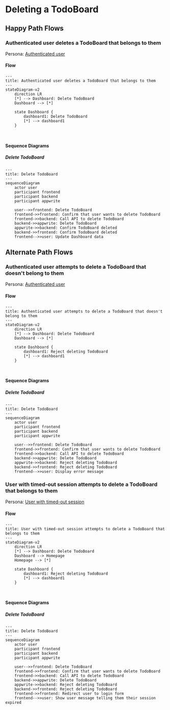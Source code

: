 # Deleting a TodoBoard

## Happy Path Flows

### Authenticated user deletes a TodoBoard that belongs to them
Persona: [Authenticated user](../personas/authenticated-user.md)

#### Flow
```mermaid
---
title: Authenticated user deletes a TodoBoard that belongs to them
---
stateDiagram-v2
    direction LR
    [*] --> Dashboard: Delete TodoBoard
    Dashboard --> [*]

    state Dashboard {
        dashboard1: Delete TodoBoard
        [*] --> dashboard1
    }

 
```

#### Sequence Diagrams
##### Delete TodoBoard
```mermaid
---
title: Delete TodoBoard
---
sequenceDiagram
    actor user
    participant frontend
    participant backend
    participant appwrite

    user-->>frontend: Delete TodoBoard
    frontend->>frontend: Confirm that user wants to delete TodoBoard
    frontend->>backend: Call API to delete TodoBoard
    backend->>appwrite: Delete TodoBoard
    appwrite->>backend: Confirm TodoBoard deleted
    backend->>frontend: Confirm TodoBoard deleted
    frontend-->>user: Update Dashboard data
```
## Alternate Path Flows
### Authenticated user attempts to delete a TodoBoard that doesn't belong to them
Persona: [Authenticated user](../personas/authenticated-user.md)

#### Flow
```mermaid
---
title: Authenticated user attempts to delete a TodoBoard that doesn't belong to them
---
stateDiagram-v2
    direction LR
    [*] --> Dashboard: Delete TodoBoard
    Dashboard --> [*]

    state Dashboard {
        dashboard1: Reject deleting TodoBoard
        [*] --> dashboard1
    }

 
```

#### Sequence Diagrams
##### Delete TodoBoard
```mermaid
---
title: Delete TodoBoard
---
sequenceDiagram
    actor user
    participant frontend
    participant backend
    participant appwrite

    user-->>frontend: Delete TodoBoard
    frontend->>frontend: Confirm that user wants to delete TodoBoard
    frontend->>backend: Call API to delete TodoBoard
    backend->>appwrite: Delete TodoBoard
    appwrite->>backend: Reject deleting TodoBoard
    backend->>frontend: Reject deleting TodoBoard
    frontend-->>user: Display error message
```

### User with timed-out session attempts to delete a TodoBoard that belongs to them
Persona: [User with timed-out session](../personas/user-with-timed-out-session.md)

#### Flow
```mermaid
---
title: User with timed-out session attempts to delete a TodoBoard that belongs to them
---
stateDiagram-v2
    direction LR
    [*] --> Dashboard: Delete TodoBoard
    Dashboard --> Homepage
    Homepage --> [*]

    state Dashboard {
        dashboard1: Reject deleting TodoBoard
        [*] --> dashboard1
    }

 
```

#### Sequence Diagrams
##### Delete TodoBoard
```mermaid
---
title: Delete TodoBoard
---
sequenceDiagram
    actor user
    participant frontend
    participant backend
    participant appwrite

    user-->>frontend: Delete TodoBoard
    frontend->>frontend: Confirm that user wants to delete TodoBoard
    frontend->>backend: Call API to delete TodoBoard
    backend->>appwrite: Delete TodoBoard
    appwrite->>backend: Reject deleting TodoBoard
    backend->>frontend: Reject deleting TodoBoard
    frontend->>frontend: Redirect user to login form
    frontend-->>user: Show user message telling them their session expired
```